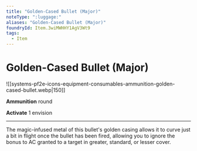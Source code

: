 ```yaml
---
title: "Golden-Cased Bullet (Major)"
noteType: ":luggage:"
aliases: "Golden-Cased Bullet (Major)"
foundryId: Item.3wiMWHHY1AgV3Wt9
tags:
  - Item
---
```


# Golden-Cased Bullet (Major)
![[systems-pf2e-icons-equipment-consumables-ammunition-golden-cased-bullet.webp|150]]

**Ammunition** round

**Activate** 1 envision

* * *

The magic-infused metal of this bullet's golden casing allows it to curve just a bit in flight once the bullet has been fired, allowing you to ignore the bonus to AC granted to a target in greater, standard, or lesser cover.
